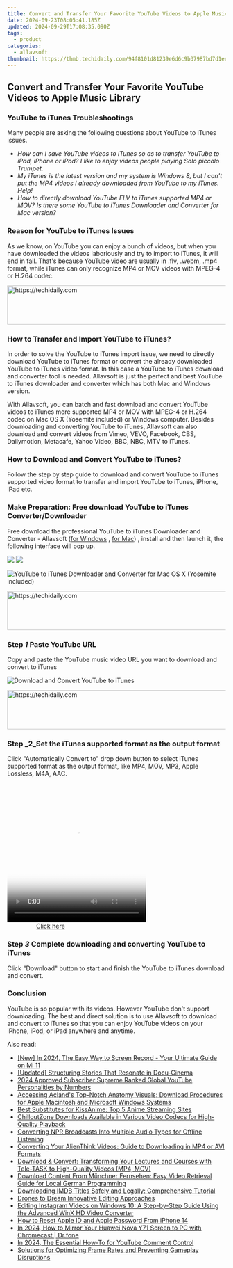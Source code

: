 ```yaml
---
title: Convert and Transfer Your Favorite YouTube Videos to Apple Music Library
date: 2024-09-23T08:05:41.185Z
updated: 2024-09-29T17:08:35.090Z
tags:
  - product
categories:
  - allavsoft
thumbnail: https://thmb.techidaily.com/94f8101d81239e6d6c9b37987bd7d1eee4d5fe65d7ecceaaa89118b497471a4a.jpg
---
```


## Convert and Transfer Your Favorite YouTube Videos to Apple Music Library

### YouTube to iTunes Troubleshootings

Many people are asking the following questions about YouTube to iTunes issues.

* _How can I save YouTube videos to iTunes so as to transfer YouTube to iPad, iPhone or iPod? I like to enjoy videos people playing Solo piccolo Trumpet._
* _My iTunes is the latest version and my system is Windows 8, but I can't put the MP4 videos I already downloaded from YouTube to my iTunes. Help!_
* _How to directly download YouTube FLV to iTunes supported MP4 or MOV? Is there some YouTube to iTunes Downloader and Converter for Mac version?_

### Reason for YouTube to iTunes Issues

As we know, on YouTube you can enjoy a bunch of videos, but when you have downloaded the videos laboriously and try to import to iTunes, it will end in fail. That's because YouTube video are usually in .flv, .webm, .mp4 format, while iTunes can only recognize MP4 or MOV videos with MPEG-4 or H.264 codec.

<!-- affiliate ads begin -->
<a href="https://appsumo.8odi.net/c/5597632/2118325/7443" target="_top" id="2118325">
  <img src="//a.impactradius-go.com/display-ad/7443-2118325" border="0" alt="https://techidaily.com" width="728" height="90"/>
</a>
<img height="0" width="0" src="https://appsumo.8odi.net/i/5597632/2118325/7443" style="position:absolute;visibility:hidden;" border="0" />
<!-- affiliate ads end -->

### How to Transfer and Import YouTube to iTunes?

In order to solve the YouTube to iTunes import issue, we need to directly download YouTube to iTunes format or convert the already downloaded YouTube to iTunes video format. In this case a YouTube to iTunes download and converter tool is needed. Allavsoft is just the perfect and best YouTube to iTunes downloader and converter which has both Mac and Windows version.

With Allavsoft, you can batch and fast download and convert YouTube videos to iTunes more supported MP4 or MOV with MPEG-4 or H.264 codec on Mac OS X (Yosemite included) or Windows computer. Besides downloading and converting YouTube to iTunes, Allavsoft can also download and convert videos from Vimeo, VEVO, Facebook, CBS, Dailymotion, Metacafe, Yahoo Video, BBC, NBC, MTV to iTunes.

### How to Download and Convert YouTube to iTunes?

Follow the step by step guide to download and convert YouTube to iTunes supported video format to transfer and import YouTube to iTunes, iPhone, iPad etc.

### Make Preparation: Free download YouTube to iTunes Converter/Downloader

Free download the professional YouTube to iTunes Downloader and Converter - Allavsoft ([for Windows](https://tools.techidaily.com/allavsoft/products/) , [for Mac](https://tools.techidaily.com/allavsoft/products/)) , install and then launch it, the following interface will pop up.

[![](https://www.allavsoft.com/how-to/../images/how-to/free-download-win.jpg)](https://tools.techidaily.com/allavsoft/products/) [![](https://www.allavsoft.com/how-to/../images/how-to/free-download-mac.jpg)](https://tools.techidaily.com/allavsoft/products/)

![YouTube to iTunes Downloader and Converter for Mac OS X (Yosemite included)](https://www.allavsoft.com/how-to/../images/allavsoft-mac/screen-shot-600.jpg)

<!-- affiliate ads begin -->
<a href="https://appsumo.8odi.net/c/5597632/2144275/7443" target="_top" id="2144275">
  <img src="//a.impactradius-go.com/display-ad/7443-2144275" border="0" alt="https://techidaily.com" width="728" height="90"/>
</a>
<img height="0" width="0" src="https://appsumo.8odi.net/i/5597632/2144275/7443" style="position:absolute;visibility:hidden;" border="0" />
<!-- affiliate ads end -->

### Step _1_ Paste YouTube URL

Copy and paste the YouTube music video URL you want to download and convert to iTunes

![Download and Convert YouTube to iTunes](https://www.allavsoft.com/how-to/../images/how-to/youtube-to-itunes/download-convert-youtube-to-itunes.jpg)

<!-- affiliate ads begin -->
<a href="https://zebaoaffiliateprogram.pxf.io/c/5597632/2137973/21526" target="_top" id="2137973">
  <img src="//a.impactradius-go.com/display-ad/21526-2137973" border="0" alt="https://techidaily.com" width="728" height="90"/>
</a>
<img height="0" width="0" src="https://zebaoaffiliateprogram.pxf.io/i/5597632/2137973/21526" style="position:absolute;visibility:hidden;" border="0" />
<!-- affiliate ads end -->

### Step _2_Set the iTunes supported format as the output format

Click "Automatically Convert to" drop down button to select iTunes supported format as the output format, like MP4, MOV, MP3, Apple Lossless, M4A, AAC.

<!-- affiliate ads begin -->
<span id="1498635">
					<video width="320" height="320" style="cursor:pointer"
           poster="//a.impactradius-go.com/display-clicktoplayimage/1498635.png"
           onclick="if(!this.playClicked){this.play();this.setAttribute('controls',true);this.playClicked=true;}">
	   <source src="//a.impactradius-go.com/display-ad/17326-1498635">
	   <img src="//a.impactradius-go.com/display-clicktoplayimage/1498635.png" style="border: none; height: 100%; width: 100%; object-fit: contain">
	</video>
	<div style="width:200px;text-align:center"><a href="javascript:window.open(decodeURIComponent('https%3A%2F%2Fancheer.sjv.io%2Fc%2F5597632%2F1498635%2F17326'), '_blank');void(0);">Click here</a></div>
</span>
<img height="0" width="0" src="https://imp.pxf.io/i/5597632/1498635/17326" style="position:absolute;visibility:hidden;" border="0" />
<!-- affiliate ads end -->

### Step _3_ Complete downloading and converting YouTube to iTunes

Click "Download" button to start and finish the YouTube to iTunes download and convert.

### Conclusion

YouTube is so popular with its videos. However YouTube don't support downloading. The best and direct solution is to use Allavsoft to download and convert to iTunes so that you can enjoy YouTube videos on your iPhone, iPod, or iPad anywhere and anytime.

<ins class="adsbygoogle"
     style="display:block"
     data-ad-format="autorelaxed"
     data-ad-client="ca-pub-7571918770474297"
     data-ad-slot="1223367746"></ins>

<ins class="adsbygoogle"
     style="display:block"
     data-ad-client="ca-pub-7571918770474297"
     data-ad-slot="8358498916"
     data-ad-format="auto"
     data-full-width-responsive="true"></ins>

<span class="atpl-alsoreadstyle">Also read:</span>
<div><ul>
<li><a href="https://screen-mirroring-recording.techidaily.com/new-in-2024-the-easy-way-to-screen-record-your-ultimate-guide-on-mi-11/"><u>[New] In 2024, The Easy Way to Screen Record - Your Ultimate Guide on Mi 11</u></a></li>
<li><a href="https://some-guidance.techidaily.com/updated-structuring-stories-that-resonate-in-docu-cinema/"><u>[Updated] Structuring Stories That Resonate in Docu-Cinema</u></a></li>
<li><a href="https://youtube-webster.techidaily.com/approved-subscriber-supreme-ranked-global-youtube-personalities-by-numbers/"><u>2024 Approved Subscriber Supreme Ranked Global YouTube Personalities by Numbers</u></a></li>
<li><a href="https://win-great.techidaily.com/accessing-aclands-top-notch-anatomy-visuals-download-procedures-for-apple-macintosh-and-microsoft-windows-systems/"><u>Accessing Acland's Top-Notch Anatomy Visuals: Download Procedures for Apple Macintosh and Microsoft Windows Systems</u></a></li>
<li><a href="https://win-great.techidaily.com/best-substitutes-for-kissanime-top-5-anime-streaming-sites/"><u>Best Substitutes for KissAnime: Top 5 Anime Streaming Sites</u></a></li>
<li><a href="https://win-great.techidaily.com/chilloutzone-downloads-available-in-various-video-codecs-for-high-quality-playback/"><u>ChilloutZone Downloads Available in Various Video Codecs for High-Quality Playback</u></a></li>
<li><a href="https://win-great.techidaily.com/converting-npr-broadcasts-into-multiple-audio-types-for-offline-listening/"><u>Converting NPR Broadcasts Into Multiple Audio Types for Offline Listening</u></a></li>
<li><a href="https://win-great.techidaily.com/converting-your-alienthink-videos-guide-to-downloading-in-mp4-or-avi-formats/"><u>Converting Your AlienThink Videos: Guide to Downloading in MP4 or AVI Formats</u></a></li>
<li><a href="https://win-great.techidaily.com/download-and-convert-transforming-your-lectures-and-courses-with-tele-task-to-high-quality-videos-mp4-mov/"><u>Download & Convert: Transforming Your Lectures and Courses with Tele-TASK to High-Quality Videos (MP4, MOV)</u></a></li>
<li><a href="https://win-great.techidaily.com/download-content-from-munchner-fernsehen-easy-video-retrieval-guide-for-local-german-programming/"><u>Download Content From Münchner Fernsehen: Easy Video Retrieval Guide for Local German Programming</u></a></li>
<li><a href="https://win-great.techidaily.com/downloading-imdb-titles-safely-and-legally-comprehensive-tutorial/"><u>Downloading IMDB Titles Safely and Legally: Comprehensive Tutorial</u></a></li>
<li><a href="https://article-knowledge.techidaily.com/drones-to-dream-innovative-editing-approaches/"><u>Drones to Dream Innovative Editing Approaches</u></a></li>
<li><a href="https://tech-revival.techidaily.com/editing-instagram-videos-on-windows-10-a-step-by-step-guide-using-the-advanced-winx-hd-video-converter/"><u>Editing Instagram Videos on Windows 10: A Step-by-Step Guide Using the Advanced WinX HD Video Converter</u></a></li>
<li><a href="https://apple-account.techidaily.com/how-to-reset-apple-id-and-apple-password-from-iphone-14-by-drfone-ios/"><u>How to Reset Apple ID and Apple Password From iPhone 14</u></a></li>
<li><a href="https://screen-mirror.techidaily.com/in-2024-how-to-mirror-your-huawei-nova-y71-screen-to-pc-with-chromecast-drfone-by-drfone-android/"><u>In 2024, How to Mirror Your Huawei Nova Y71 Screen to PC with Chromecast | Dr.fone</u></a></li>
<li><a href="https://youtube-docs.techidaily.com/24-the-essential-how-to-for-youtube-comment-control/"><u>In 2024, The Essential How-To for YouTube Comment Control</u></a></li>
<li><a href="https://win-able.techidaily.com/solutions-for-optimizing-frame-rates-and-preventing-gameplay-disruptions/"><u>Solutions for Optimizing Frame Rates and Preventing Gameplay Disruptions</u></a></li>
</ul></div>

